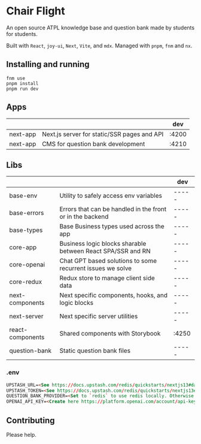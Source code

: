 # Chair Flight

An open source ATPL knowledge base and question bank made by students for
students.

Built with `React`, `joy-ui`, `Next`, `Vite`, and `mdx`.
Managed with `pnpm`, `fnm` and `nx`.

## Installing and running

```
fnm use
pnpm install
pnpm run dev
```

## Apps

|          |                                             | dev   |
| -------- | ------------------------------------------- | ----- |
| next-app | Next.js server for static/SSR pages and API | :4200 |
| next-app | CMS for question bank development           | :4210 |

## Libs

|                  |                                                             | dev   |
| ---------------- | ----------------------------------------------------------- | ----- |
| base-env         | Utility to safely access env variables                      | ----- |
| base-errors      | Errors that can be handled in the front or in the backend   | ----- |
| base-types       | Base Business types used across the app                     | ----- |
| core-app         | Business logic blocks sharable between React SPA/SSR and RN | ----- |
| core-openai      | Chat GPT based solutions to some recurrent issues we solve  | ----- |
| core-redux       | Redux store to manage client side data                      | ----- |
| next-components  | Next specific components, hooks, and logic blocks           | ----- |
| next-server      | Next specific server utilities                              | ----- |
| react-components | Shared components with Storybook                            | :4250 |
| question-bank    | Static question bank files                                  | ----- |

### .env

```md
UPSTASH_URL=<See https://docs.upstash.com/redis/quickstarts/nextjs13#database-setup>
UPSTASH_TOKEN=<See https://docs.upstash.com/redis/quickstarts/nextjs13#database-setup>
QUESTION_BANK_PROVIDER=<Set to `redis` to use redis locally. Otherwise local fs is used>
OPENAI_API_KEY=<Create here https://platform.openai.com/account/api-keys>
```

## Contributing

Please help.
